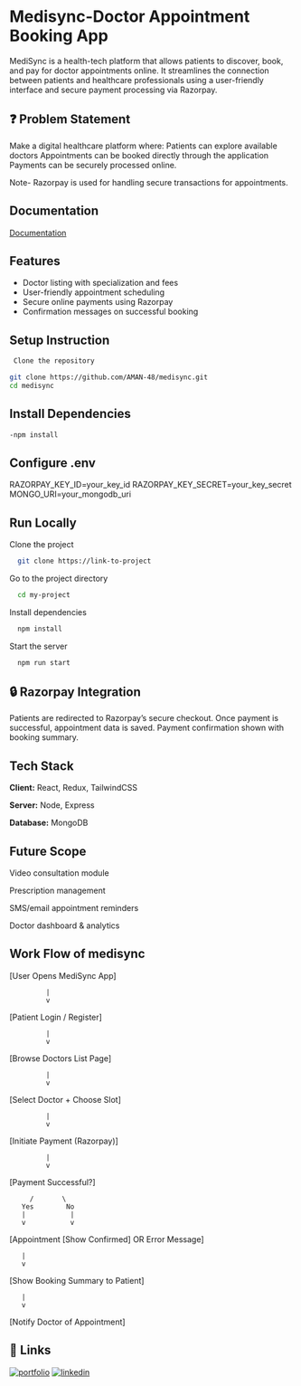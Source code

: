 
# Medisync-Doctor Appointment Booking App

MediSync is a health-tech platform that allows patients to discover, book, and pay for doctor appointments online. It streamlines the connection between patients and healthcare professionals using a user-friendly interface and secure payment processing via Razorpay.




## ❓ Problem Statement

 Make a digital healthcare platform where:
Patients can explore available doctors
Appointments can be booked directly through the application
Payments can be securely processed online.

Note- Razorpay is used for handling secure transactions for appointments.





## Documentation

[Documentation](https://1drv.ms/p/c/2c82f468193248ca/EYCCnrJZAtFNqXmAgdzTua4BQ3XZxlZcqg1bstJzUuee1A?e=XgQ8BO)


## Features

- Doctor listing with specialization and fees
- User-friendly appointment scheduling
- Secure online payments using Razorpay
- Confirmation messages on successful booking



## Setup Instruction


```bash
 Clone the repository

git clone https://github.com/AMAN-48/medisync.git
cd medisync

```
    
## Install Dependencies
```bash
-npm install
```


## Configure .env

RAZORPAY_KEY_ID=your_key_id
RAZORPAY_KEY_SECRET=your_key_secret
MONGO_URI=your_mongodb_uri

## Run Locally

Clone the project

```bash
  git clone https://link-to-project
```

Go to the project directory

```bash
  cd my-project
```

Install dependencies

```bash
  npm install
```

Start the server

```bash
  npm run start
```


## 🔒 Razorpay Integration

Patients are redirected to Razorpay’s secure checkout.
Once payment is successful, appointment data is saved.
Payment confirmation shown with booking summary.

## Tech Stack

**Client:**  React, Redux, TailwindCSS

**Server:** Node, Express

**Database:** MongoDB




## Future Scope

Video consultation module

Prescription management

SMS/email appointment reminders

Doctor dashboard & analytics


## Work Flow of medisync

[User Opens MediSync App]

             |
             v
   [Patient Login / Register]

             |
             v
   [Browse Doctors List Page]

             |
             v
 [Select Doctor + Choose Slot]

             |
             v
   [Initiate Payment (Razorpay)]

             |
             v
   [Payment Successful?]

         /       \
       Yes        No
       |           |
       v           v
[Appointment     [Show
 Confirmed] OR   Error Message]
 
       |
       v
[Show Booking Summary to Patient]

       |
       v
 [Notify Doctor of Appointment]


## 🔗 Links
[![portfolio](https://img.shields.io/badge/my_portfolio-000?style=for-the-badge&logo=ko-fi&logoColor=white)](https://my-portfolio48.netlify.app/ )
[![linkedin](https://img.shields.io/badge/linkedin-0A66C2?style=for-the-badge&logo=linkedin&logoColor=white)](https://www.linkedin.com/in/aman-tiwary-ab4262271)
